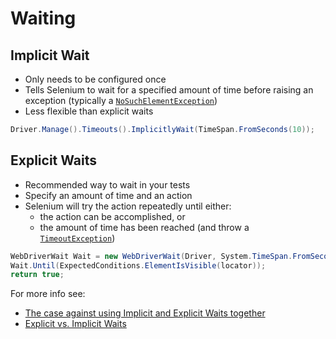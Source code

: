 # Waiting

## Implicit Wait

+ Only needs to be configured once
+ Tells Selenium to wait for a specified amount of time before raising an exception (typically a [`NoSuchElementException`](http://seleniumhq.github.io/selenium/docs/api/dotnet/html/T_OpenQA_Selenium_NoSuchElementException.htm))
+ Less flexible than explicit waits

```csharp
Driver.Manage().Timeouts().ImplicitlyWait(TimeSpan.FromSeconds(10));
```

## Explicit Waits

+ Recommended way to wait in your tests
+ Specify an amount of time and an action
+ Selenium will try the action repeatedly until either:
  + the action can be accomplished, or
  + the amount of time has been reached (and throw a [`TimeoutException`](http://seleniumhq.github.io/selenium/docs/api/dotnet/html/T_OpenQA_Selenium_WebDriverTimeoutException.htm))

```csharp
WebDriverWait Wait = new WebDriverWait(Driver, System.TimeSpan.FromSeconds(10));
Wait.Until(ExpectedConditions.ElementIsVisible(locator));
return true;
```

For more info see:

+ [The case against using Implicit and Explicit Waits together](http://stackoverflow.com/questions/15164742/combining-implicit-wait-and-explicit-wait-together-results-in-unexpected-wait-ti#answer-15174978)
+ [Explicit vs. Implicit Waits](http://elementalselenium.com/tips/47-waiting)



